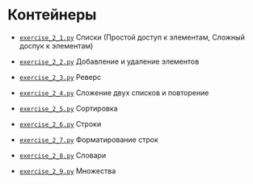 # Контейнеры

- [`exercise_2_1.py`](https://gitlab.com/ISU-Applied-Computer-Science/5th-semester/computer-vision/Lectures-and-practices/Practice-1/-/blob/main/Exercise_2/exercise_2_1.py) Списки (Простой доступ к элементам, Сложный доспук к элементам)

- [`exercise_2_2.py`](https://gitlab.com/ISU-Applied-Computer-Science/5th-semester/computer-vision/Lectures-and-practices/Practice-1/-/blob/main/Exercise_2/exercise_2_2.py) Добавление и удаление элементов

- [`exercise_2_3.py`](https://gitlab.com/ISU-Applied-Computer-Science/5th-semester/computer-vision/Lectures-and-practices/Practice-1/-/blob/main/Exercise_2/exercise_2_3.py) Реверс

- [`exercise_2_4.py`](https://gitlab.com/ISU-Applied-Computer-Science/5th-semester/computer-vision/Lectures-and-practices/Practice-1/-/blob/main/Exercise_2/exercise_2_4.py) Сложение двух списков и повторение

- [`exercise_2_5.py`](https://gitlab.com/ISU-Applied-Computer-Science/5th-semester/computer-vision/Lectures-and-practices/Practice-1/-/blob/main/Exercise_2/exercise_2_5.py) Сортировка

- [`exercise_2_6.py`](https://gitlab.com/ISU-Applied-Computer-Science/5th-semester/computer-vision/Lectures-and-practices/Practice-1/-/blob/main/Exercise_2/exercise_2_6.py) Строки

- [`exercise_2_7.py`](https://gitlab.com/ISU-Applied-Computer-Science/5th-semester/computer-vision/Lectures-and-practices/Practice-1/-/blob/main/Exercise_2/exercise_2_7.py) Форматирование строк

- [`exercise_2_8.py`](https://gitlab.com/ISU-Applied-Computer-Science/5th-semester/computer-vision/Lectures-and-practices/Practice-1/-/blob/main/Exercise_2/exercise_2_8.py) Словари

- [`exercise_2_9.py`](https://gitlab.com/ISU-Applied-Computer-Science/5th-semester/computer-vision/Lectures-and-practices/Practice-1/-/blob/main/Exercise_2/exercise_2_9.py) Множества
